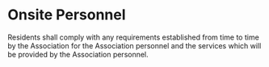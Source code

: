 # Onsite Personnel

Residents shall comply with any requirements established from time to time by the Association for the Association personnel and the services which will be provided by the Association personnel.   

